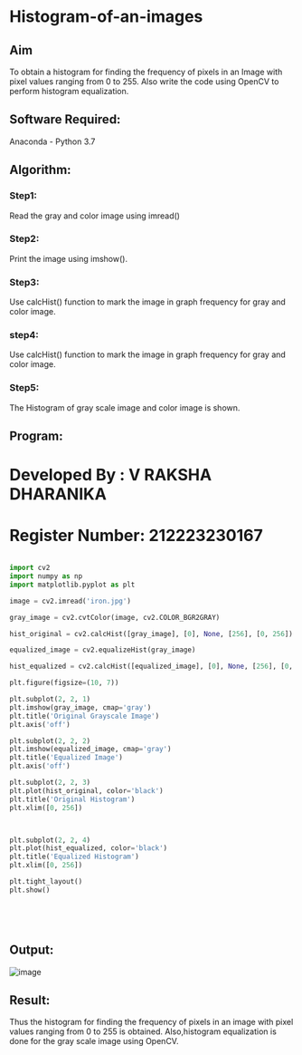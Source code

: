 # Histogram-of-an-images
## Aim
To obtain a histogram for finding the frequency of pixels in an Image with pixel values ranging from 0 to 255. Also write the code using OpenCV to perform histogram equalization.

## Software Required:
Anaconda - Python 3.7

## Algorithm:
### Step1:
Read the gray and color image using imread()

### Step2:
Print the image using imshow().



### Step3:
Use calcHist() function to mark the image in graph frequency for gray and color image.

### step4:
Use calcHist() function to mark the image in graph frequency for gray and color image.

### Step5:
The Histogram of gray scale image and color image is shown.


## Program:

# Developed By   : V RAKSHA DHARANIKA
# Register Number: 212223230167
```py

import cv2
import numpy as np
import matplotlib.pyplot as plt

image = cv2.imread('iron.jpg')

gray_image = cv2.cvtColor(image, cv2.COLOR_BGR2GRAY)

hist_original = cv2.calcHist([gray_image], [0], None, [256], [0, 256])

equalized_image = cv2.equalizeHist(gray_image)

hist_equalized = cv2.calcHist([equalized_image], [0], None, [256], [0, 256])

plt.figure(figsize=(10, 7))

plt.subplot(2, 2, 1)
plt.imshow(gray_image, cmap='gray')
plt.title('Original Grayscale Image')
plt.axis('off')

plt.subplot(2, 2, 2)
plt.imshow(equalized_image, cmap='gray')
plt.title('Equalized Image')
plt.axis('off')

plt.subplot(2, 2, 3)
plt.plot(hist_original, color='black')
plt.title('Original Histogram')
plt.xlim([0, 256])



plt.subplot(2, 2, 4)
plt.plot(hist_equalized, color='black')
plt.title('Equalized Histogram')
plt.xlim([0, 256])

plt.tight_layout()
plt.show()






```
## Output:
![image](https://github.com/user-attachments/assets/f834782a-41e4-4305-b330-ccc23d1a96b4)





## Result: 
Thus the histogram for finding the frequency of pixels in an image with pixel values ranging from 0 to 255 is obtained. Also,histogram equalization is done for the gray scale image using OpenCV.
